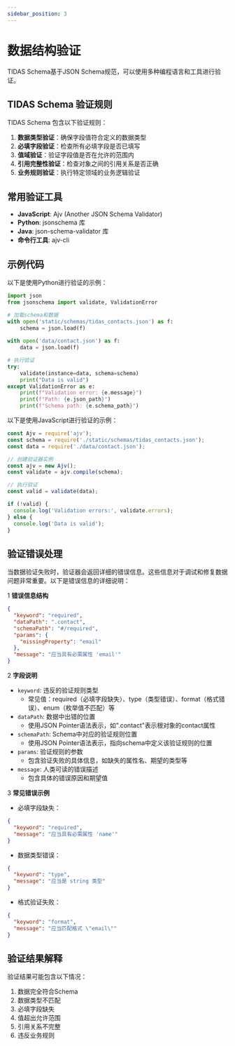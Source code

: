 ```yaml
---
sidebar_position: 3
---
```


# 数据结构验证

TIDAS Schema基于JSON Schema规范，可以使用多种编程语言和工具进行验证。

## TIDAS Schema 验证规则

TIDAS Schema 包含以下验证规则：

1. **数据类型验证**：确保字段值符合定义的数据类型
2. **必填字段验证**：检查所有必填字段是否已填写
3. **值域验证**：验证字段值是否在允许的范围内
4. **引用完整性验证**：检查对象之间的引用关系是否正确
5. **业务规则验证**：执行特定领域的业务逻辑验证

## 常用验证工具

- **JavaScript**: Ajv (Another JSON Schema Validator)
- **Python**: jsonschema 库
- **Java**: json-schema-validator 库
- **命令行工具**: ajv-cli

## 示例代码

以下是使用Python进行验证的示例：

```python
import json
from jsonschema import validate, ValidationError

# 加载schema和数据
with open('static/schemas/tidas_contacts.json') as f:
    schema = json.load(f)
    
with open('data/contact.json') as f:
    data = json.load(f)

# 执行验证
try:
    validate(instance=data, schema=schema)
    print("Data is valid")
except ValidationError as e:
    print(f"Validation error: {e.message}")
    print(f"Path: {e.json_path}")
    print(f"Schema path: {e.schema_path}")
```

以下是使用JavaScript进行验证的示例：

```javascript
const Ajv = require('ajv');
const schema = require('./static/schemas/tidas_contacts.json');
const data = require('./data/contact.json');

// 创建验证器实例
const ajv = new Ajv();
const validate = ajv.compile(schema);

// 执行验证
const valid = validate(data);

if (!valid) {
  console.log('Validation errors:', validate.errors);
} else {
  console.log('Data is valid');
}
```

## 验证错误处理

当数据验证失败时，验证器会返回详细的错误信息。这些信息对于调试和修复数据问题非常重要。以下是错误信息的详细说明：

1 **错误信息结构**

```json
{
  "keyword": "required",
  "dataPath": ".contact",
  "schemaPath": "#/required",
  "params": {
    "missingProperty": "email"
  },
  "message": "应当具有必需属性 'email'"
}
```

2 **字段说明**

- `keyword`: 违反的验证规则类型
  - 常见值：required（必填字段缺失）、type（类型错误）、format（格式错误）、enum（枚举值不匹配）等
- `dataPath`: 数据中出错的位置
  - 使用JSON Pointer语法表示，如".contact"表示根对象的contact属性
- `schemaPath`: Schema中对应的验证规则位置
  - 使用JSON Pointer语法表示，指向schema中定义该验证规则的位置
- `params`: 验证规则的参数
  - 包含验证失败的具体信息，如缺失的属性名、期望的类型等
- `message`: 人类可读的错误描述
  - 包含具体的错误原因和期望值

3 **常见错误示例**

- 必填字段缺失：

```json
{
  "keyword": "required",
  "message": "应当具有必需属性 'name'"
}
```

- 数据类型错误：

```json
{
  "keyword": "type",
  "message": "应当是 string 类型"
}
```

- 格式验证失败：

```json
{
  "keyword": "format",
  "message": "应当匹配格式 \"email\""
}
```

## 验证结果解释

验证结果可能包含以下情况：

1. 数据完全符合Schema
2. 数据类型不匹配
3. 必填字段缺失
4. 值超出允许范围
5. 引用关系不完整
6. 违反业务规则
